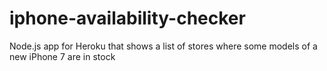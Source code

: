 # iphone-availability-checker
Node.js app for Heroku that shows a list of stores where some models of a new iPhone 7 are in stock
